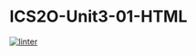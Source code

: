 # ICS2O-Unit3-01-HTML
[![linter](https://github.com/<Rodas>/<Unit-3-01>/workflows/linter/badge.svg)](https://github.com/marketplace/actions/super-linter)     
